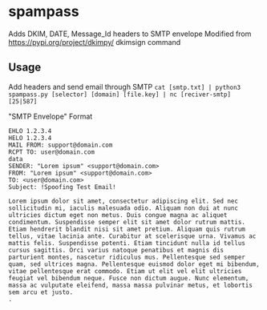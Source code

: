 # spampass
Adds DKIM, DATE, Message_Id headers to SMTP envelope
Modified from https://pypi.org/project/dkimpy/ dkimsign command

## Usage
Add headers and send email through SMTP
`cat [smtp.txt] | python3 spampass.py [selector] [domain] [file.key] | nc [reciver-smtp] [25|587]`

"SMTP Envelope" Format
```
EHLO 1.2.3.4
HELO 1.2.3.4
MAIL FROM: support@domain.com
RCPT TO: user@domain.com
data
SENDER: "Lorem ipsum" <support@domain.com>
FROM: "Lorem ipsum" <support@domain.com> 
TO: <user@domain.com>
Subject: !Spoofing Test Email!

Lorem ipsum dolor sit amet, consectetur adipiscing elit. Sed nec sollicitudin mi, iaculis malesuada odio. Aliquam non dui at nunc ultricies dictum eget non metus. Duis congue magna ac aliquet condimentum. Suspendisse semper elit sit amet dolor rutrum mattis. Etiam hendrerit blandit nisi sit amet pretium. Aliquam quis rutrum tellus, vitae lacinia ante. Curabitur at scelerisque urna. Vivamus ac mattis felis. Suspendisse potenti. Etiam tincidunt nulla id tellus cursus sagittis. Orci varius natoque penatibus et magnis dis parturient montes, nascetur ridiculus mus. Pellentesque sed semper quam, sed ultrices magna. Pellentesque euismod dolor eget mi bibendum, vitae pellentesque erat commodo. Etiam ut elit vel elit ultricies feugiat vel bibendum neque. Fusce non dictum augue. Nunc elementum, massa ac vulputate eleifend, massa massa pulvinar metus, et lobortis sem arcu et justo.
.

```
